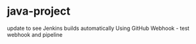# java-project
update to see Jenkins builds automatically
Using GitHub Webhook - test webhook and pipeline
